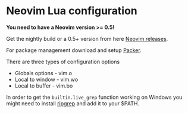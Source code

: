 # Neovim Lua configuration

**You need to have a Neovim version >= 0.5!**

Get the nightly build or a 0.5+ version from here [Neovim releases](https://github.com/neovim/neovim/releases/).

For package management download and setup [Packer](https://github.com/wbthomason/packer.nvim).

There are three types of configuration options
* Globals options - vim.o
* Local to window - vim.wo
* Local to buffer - vim.bo

In order to get the `builtin.live_grep` function working on Windows you might need to install [ripgrep](https://github.com/BurntSushi/ripgrep/releases) and add it to your $PATH.
